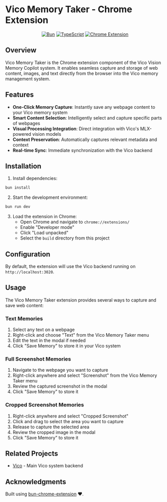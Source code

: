 # Vico Memory Taker - Chrome Extension

<div align="center">

[![Bun](https://img.shields.io/badge/Bun-000000?style=for-the-badge&logo=bun)](https://bun.sh/)
[![TypeScript](https://img.shields.io/badge/TypeScript-3178C6?style=for-the-badge&logo=typescript&logoColor=white)](https://www.typescriptlang.org/)
[![Chrome Extension](https://img.shields.io/badge/Chrome%20Extension-4285F4?style=for-the-badge&logo=google-chrome&logoColor=white)](https://developer.chrome.com/docs/extensions/)

</div>

## Overview

Vico Memory Taker is the Chrome extension component of the Vico Vision Memory Copilot system. It enables seamless capture and storage of web content, images, and text directly from the browser into the Vico memory management system.

## Features

- **One-Click Memory Capture**: Instantly save any webpage content to your Vico memory system
- **Smart Content Selection**: Intelligently select and capture specific parts of webpages
- **Visual Processing Integration**: Direct integration with Vico's MLX-powered vision models
- **Context Preservation**: Automatically captures relevant metadata and context
- **Real-time Sync**: Immediate synchronization with the Vico backend

## Installation

1. Install dependencies:
```bash
bun install
```

2. Start the development environment:
```bash
bun run dev
```

3. Load the extension in Chrome:
   - Open Chrome and navigate to `chrome://extensions/`
   - Enable "Developer mode"
   - Click "Load unpacked"
   - Select the `build` directory from this project

## Configuration

By default, the extension will use the Vico backend running on `http://localhost:3020`.

## Usage

The Vico Memory Taker extension provides several ways to capture and save web content:

### Text Memories
1. Select any text on a webpage
2. Right-click and choose "Text" from the Vico Memory Taker menu
3. Edit the text in the modal if needed
4. Click "Save Memory" to store it in your Vico system

### Full Screenshot Memories
1. Navigate to the webpage you want to capture
2. Right-click anywhere and select "Screenshot" from the Vico Memory Taker menu
3. Review the captured screenshot in the modal
4. Click "Save Memory" to store it

### Cropped Screenshot Memories
1. Right-click anywhere and select "Cropped Screenshot"
2. Click and drag to select the area you want to capture
3. Release to capture the selected area
4. Review the cropped image in the modal
5. Click "Save Memory" to store it

## Related Projects

- [Vico](https://github.com/d-r-w/vico) - Main Vico system backend

## Acknowledgments

Built using [bun-chrome-extension](https://github.com/luqmanoop/bun-chrome-extension) ❤️.